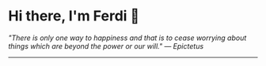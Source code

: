 <h1>Hi there, I'm Ferdi 👋</h1>

<p><em>
  "There is only one way to happiness and that is to cease worrying about things which are beyond the power or our will." — Epictetus
</em></p>

---
